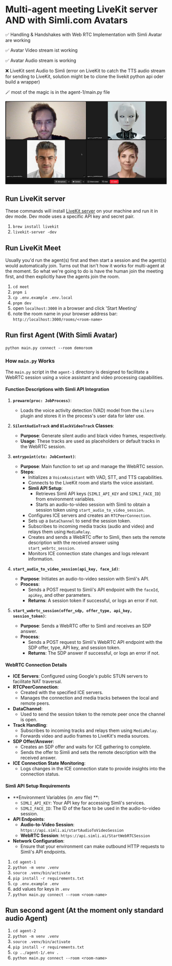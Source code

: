 # Multi-agent meeting LiveKit server AND with Simli.com Avatars

✅ Handling & Handshakes with Web RTC Implementation with Simli Avatar are working

✅ Avatar Video stream ist working

✅ Avatar Audio stream is working

❌ LiveKit sent Audio to Simli (error on LiveKit to catch the TTS audio stream for sending to LiveKit, solution might be to clone the livekit python api oder build a wrapper)

🪄 most of the magic is in the agent-1/main.py file

![Description of the image](/meeting.jpeg)

## Run LiveKit server
These commands will install [LiveKit server](https://github.com/livekit/livekit) on your machine and run it in dev mode. Dev mode uses a specific API key and secret pair.
1. `brew install livekit`
2. `livekit-server -dev`

## Run LiveKit Meet
Usually you'd run the agent(s) first and then start a session and the agent(s) would automatically join. Turns out that isn't how it works for multi-agent at the moment. So what we're going to do is have the human join the meeting first, and then explicitly have the agents join the room.
1. `cd meet`
2. `pnpm i`
3. `cp .env.example .env.local`
4. `pnpm dev`
5. open `localhost:3000` in a browser and click 'Start Meeting'
6. note the room name in your browser address bar: `http://localhost:3000/rooms/<room-name>`

## Run first Agent (With Simli Avatar)
`python main.py connect --room demoroom`

### How `main.py` Works

The `main.py` script in the `agent-1` directory is designed to facilitate a WebRTC session using a voice assistant and video processing capabilities.

#### Function Descriptions with Simli API Integration

1. **`prewarm(proc: JobProcess)`**:
   - Loads the voice activity detection (VAD) model from the `silero` plugin and stores it in the process's user data for later use.

2. **`SilentAudioTrack` and `BlackVideoTrack` Classes**:
   - **Purpose**: Generate silent audio and black video frames, respectively.
   - **Usage**: These tracks are used as placeholders or default tracks in the WebRTC session.

3. **`entrypoint(ctx: JobContext)`**:
   - **Purpose**: Main function to set up and manage the WebRTC session.
   - **Steps**:
     - Initializes a `VoiceAssistant` with VAD, STT, and TTS capabilities.
     - Connects to the LiveKit room and starts the voice assistant.
     - **Simli API Setup**:
       - Retrieves Simli API keys (`SIMLI_API_KEY` and `SIMLI_FACE_ID`) from environment variables.
       - Starts an audio-to-video session with Simli to obtain a session token using `start_audio_to_video_session`.
     - Configures ICE servers and creates an `RTCPeerConnection`.
     - Sets up a `DataChannel` to send the session token.
     - Subscribes to incoming media tracks (audio and video) and relays them using `MediaRelay`.
     - Creates and sends a WebRTC offer to Simli, then sets the remote description with the received answer using `start_webrtc_session`.
     - Monitors ICE connection state changes and logs relevant information.

4. **`start_audio_to_video_session(api_key, face_id)`**:
   - **Purpose**: Initiates an audio-to-video session with Simli's API.
   - **Process**:
     - Sends a POST request to Simli's API endpoint with the `faceId`, `apiKey`, and other parameters.
     - **Returns**: A session token if successful, or logs an error if not.

5. **`start_webrtc_session(offer_sdp, offer_type, api_key, session_token)`**:
   - **Purpose**: Sends a WebRTC offer to Simli and receives an SDP answer.
   - **Process**:
     - Sends a POST request to Simli's WebRTC API endpoint with the SDP offer, type, API key, and session token.
     - **Returns**: The SDP answer if successful, or logs an error if not.

#### WebRTC Connection Details

- **ICE Servers**: Configured using Google's public STUN servers to facilitate NAT traversal.
- **RTCPeerConnection**: 
  - Created with the specified ICE servers.
  - Manages the connection and media tracks between the local and remote peers.
- **DataChannel**: 
  - Used to send the session token to the remote peer once the channel is open.
- **Track Handling**:
  - Subscribes to incoming tracks and relays them using `MediaRelay`.
  - Forwards video and audio frames to LiveKit's media sources.
- **SDP Offer/Answer**:
  - Creates an SDP offer and waits for ICE gathering to complete.
  - Sends the offer to Simli and sets the remote description with the received answer.
- **ICE Connection State Monitoring**:
  - Logs changes in the ICE connection state to provide insights into the connection status.

#### Simli API Setup Requirements
- **Environment Variables (in .env file) **:
  - `SIMLI_API_KEY`: Your API key for accessing Simli's services.
  - `SIMLI_FACE_ID`: The ID of the face to be used in the audio-to-video session.
- **API Endpoints**:
  - **Audio-to-Video Session**: `https://api.simli.ai/startAudioToVideoSession`
  - **WebRTC Session**: `https://api.simli.ai/StartWebRTCSession`
- **Network Configuration**:
  - Ensure that your environment can make outbound HTTP requests to Simli's API endpoints.

1. `cd agent-1`
2. `python -m venv .venv`
3. `source .venv/bin/activate`
4. `pip install -r requirements.txt`
5. `cp .env.example .env`
6. add values for keys in `.env`
7. `python main.py connect --room <room-name>`

## Run second agent (At the moment only standard audio Agent)
1. `cd agent-2`
2. `python -m venv .venv`
3. `source .venv/bin/activate`
4. `pip install -r requirements.txt`
5. `cp ../agent-1/.env .`
7. `python main.py connect --room <room-name>`